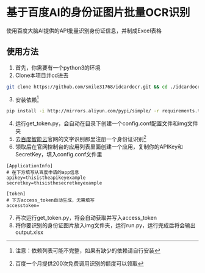 # 基于百度AI的身份证图片批量OCR识别
使用百度大脑AI提供的API批量识别身份证信息，并制成Excel表格
## 使用方法
1. 首先，你需要有一个python3的环境
2. Clone本项目并cd进去
  ```bash
  git clone https://github.com/smile31768/idcardocr.git && cd ./idcardocr
  ```
3. 安装依赖[^1]
  ```bash
  pip install -i http://mirrors.aliyun.com/pypi/simple/ -r requirements.txt --trusted-host mirrors.aliyun.com
  ```
4. 运行get_token.py，会自动在目录下创建一个config.conf配置文件和img文件夹
5. 去[百度智能云](https://cloud.baidu.com/product/ocr_cards)官网的文字识别那里注册一个身份证识别[^2]
6. 领取后在官网控制台的应用列表里面创建一个应用，复制你的APIKey和SecretKey，填入config.conf文件里
  ```
  [ApplicationInfo]
  # 在下方填写从百度申请的app信息
  apikey=thisistheapikeyexample
  secretkey=thisisthesecretkeyexample

  [token]
  # 下方access_token自动生成，无需填写
  accesstoken=
  ```
7. 再次运行get_token.py，将会自动获取并写入access_token
8. 将你要识别的身份证图片放入img文件夹，运行run.py，运行完成后将会输出output.xlsx

[^1]:注意：依赖列表可能不完整，如果有缺少的依赖请自行安装
[^2]:百度一个月提供200次免费调用识别的额度可以领取
